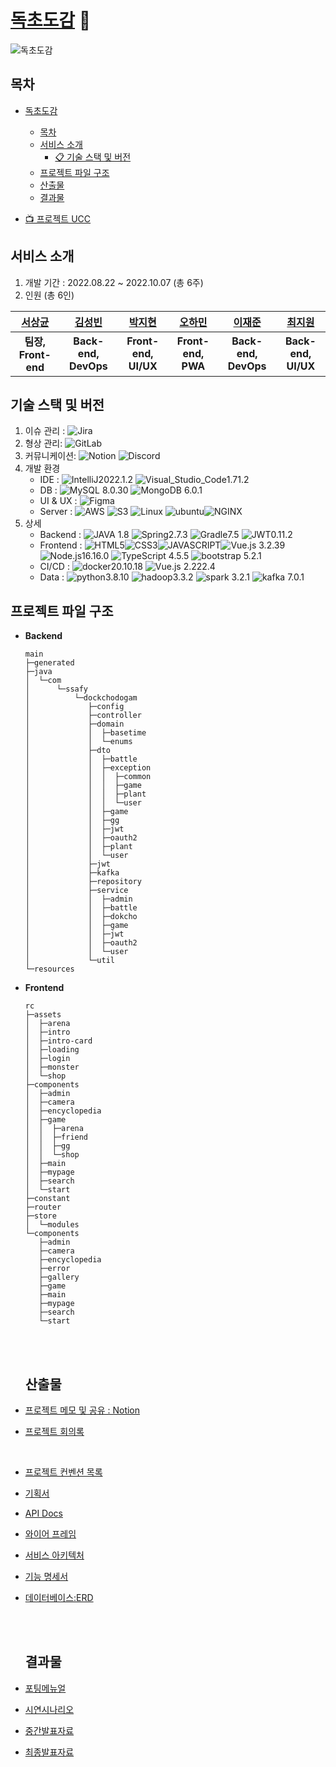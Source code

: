 # [독초도감](https://j7e201.p.ssafy.io/ "독초도감 바로가기!") 🌷

![독초도감](./README.assets/독초도감.png)


## 목차

- [독초도감](#독초도감)
  
  - [목차](#목차)
  - [서비스 소개](#서비스-소개)
    - [📋 기술 스택 및 버전](#기술-스택-및-버전)
  - [프로젝트 파일 구조](#프로젝트-파일-구조)
  - [산출물](#산출물)
  - [결과물](#결과물)

- [📺 프로젝트 UCC](https://www.youtube.com/watch?v=-kDqJq-I1tY)

## 서비스 소개

1. 개발 기간 : 2022.08.22 ~ 2022.10.07 (총 6주)
2. 인원 (총 6인)

| [서상균](https://github.com/seosanggyun) | [김성빈](https://github.com/ksb0903) | [박지현](https://github.com/petteloiv) | [오하민](https://github.com/ohhamin) | [이재준]( https://github.com/jayl2sw) | [최지원](https://github.com/CHOIJXWXN) |
| :--------------------------------------: | :----------------------------------: | :------------------------------------: | :----------------------------------: | :-----------------------------------: | :------------------------------------: |
|           **팀장, Front-end**            |         **Back-end, DevOps**         |          **Front-end, UI/UX**          |          **Front-end, PWA**          |         **Back-end, DevOps**          |          **Back-end, UI/UX**           |



## 기술 스택 및 버전

1. 이슈 관리 : ![Jira](https://img.shields.io/badge/jira-%230A0FFF.svg?style=for-the-badge&logo=jira&logoColor=white)
2. 형상 관리: ![GitLab](https://img.shields.io/badge/gitlab-%23181717.svg?style=for-the-badge&logo=gitlab&logoColor=white)
3. 커뮤니케이션: ![Notion](https://img.shields.io/badge/Notion-%23000000.svg?style=for-the-badge&logo=notion&logoColor=white) ![Discord](https://img.shields.io/badge/discord-5865F2.svg?style=for-the-badge&logo=discord&logoColor=white) 
4. 개발 환경 
   - IDE : ![IntelliJ](https://img.shields.io/badge/IntelliJIDEA-000000.svg?style=for-the-badge&logo=intellij-idea&logoColor=white)2022.1.2 ![Visual_Studio_Code](https://img.shields.io/badge/Visual%20Studio%20Code-0078d7.svg?style=for-the-badge&logo=visual-studio-code&logoColor=white)1.71.2
   - DB : ![MySQL](https://img.shields.io/badge/MySQL-003545?style=for-the-badge&logo=mysql&logoColor=white) 8.0.30 ![MongoDB](https://img.shields.io/badge/MongoDB-47A248?style=for-the-badge&logo=mongodb&logoColor=white) 6.0.1 
   - UI & UX : ![Figma](https://img.shields.io/badge/Figma-F24E1E?style=for-the-badge&logo=figma&logoColor=white) 
   - Server : ![AWS](https://img.shields.io/badge/AWS-FF9900?style=for-the-badge&logo=amazonaws&logoColor=white) ![S3](https://img.shields.io/badge/S3-569A31?style=for-the-badge&logo=amazons3&logoColor=white) ![Linux](https://img.shields.io/badge/Linux-FCC624?style=for-the-badge&logo=linux&logoColor=white) ![ubuntu](https://img.shields.io/badge/Ubuntu-E95420?style=for-the-badge&logo=ubuntu&logoColor=white)![NGINX](https://img.shields.io/badge/nginx-009639?style=for-the-badge&logo=nginx&logoColor=white)
5. 상세
   - Backend : ![JAVA](https://img.shields.io/badge/JAVA-FF0000?style=for-the-badge&logoColor=white) 1.8 ![Spring](https://img.shields.io/badge/Spring-boot-6DB33F?style=for-the-badge&logo=springboot&logoColor=white)2.7.3 ![Gradle](https://img.shields.io/badge/Gradle-02303A?style=for-the-badge&logo=gradle&logoColor=white)7.5 ![JWT](https://img.shields.io/badge/JWT-000000?style=for-the-badge&logo=jsonwebtokens&logoColor=white)0.11.2
   - Frontend : ![HTML5](https://img.shields.io/badge/HTML5-E34F26?style=for-the-badge&logo=html5&logoColor=white)![CSS3](https://img.shields.io/badge/css3-1572B6?style=for-the-badge&logo=css3&logoColor=white)![JAVASCRIPT](https://img.shields.io/badge/javascript-F7DF1E?style=for-the-badge&logo=javascript&logoColor=white)![Vue.js](https://img.shields.io/badge/vue.js-4FC08D?style=for-the-badge&logo=vue.js&logoColor=white) 3.2.39 ![Node.js](https://img.shields.io/badge/Node.js-339933?style=for-the-badge&logo=node.js&logoColor=white)16.16.0 ![TypeScript](https://img.shields.io/badge/TypeScript-3178C6?style=for-the-badge&logo=type&logoColor=white) 4.5.5 ![bootstrap](https://img.shields.io/badge/BootStrap-7952B3?style=for-the-badge&logo=bootstrap&logoColor=white) 5.2.1
   - CI/CD : ![docker](https://img.shields.io/badge/docker-2496ED?style=for-the-badge&logo=docker&logoColor=white)20.10.18 ![Vue.js](https://img.shields.io/badge/jenkins-D24939?style=for-the-badge&logo=jenkins&logoColor=white) 2.222.4
   - Data : ![python](https://img.shields.io/badge/python-3776AB?style=for-the-badge&logo=python&logoColor=white)3.8.10 ![hadoop](https://img.shields.io/badge/hadoop-66CCFF?style=for-the-badge&logo=apachehadoop&logoColor=white)3.3.2 ![spark](https://img.shields.io/badge/spark-E25A1C?style=for-the-badge&logo=apachespark&logoColor=white) 3.2.1 ![kafka](https://img.shields.io/badge/kafka-231F20?style=for-the-badge&logo=apachekafka&logoColor=white) 7.0.1  

## 프로젝트 파일 구조

- **Backend**
  
  ```
  main
  ├─generated
  ├─java
  │  └─com
  │      └─ssafy
  │          └─dockchodogam
  │             ├─config
  │             ├─controller
  │             ├─domain
  │             │  ├─basetime
  │             │  └─enums
  │             ├─dto
  │             │  ├─battle
  │             │  ├─exception
  │             │  │  ├─common
  │             │  │  ├─game
  │             │  │  ├─plant
  │             │  │  └─user
  │             │  ├─game
  │             │  ├─gg
  │             │  ├─jwt
  │             │  ├─oauth2
  │             │  ├─plant
  │             │  └─user
  │             ├─jwt
  │             ├─kafka
  │             ├─repository
  │             ├─service
  │             │  ├─admin
  │             │  ├─battle
  │             │  ├─dokcho
  │             │  ├─game
  │             │  ├─jwt
  │             │  ├─oauth2
  │             │  └─user
  │             └─util
  └─resources
  ```

- **Frontend** 
  
  ```
  rc
  ├─assets
  │  ├─arena
  │  ├─intro
  │  ├─intro-card
  │  ├─loading
  │  ├─login
  │  ├─monster
  │  └─shop
  ├─components
  │  ├─admin
  │  ├─camera
  │  ├─encyclopedia
  │  ├─game
  │  │  ├─arena
  │  │  ├─friend
  │  │  ├─gg
  │  │  └─shop
  │  ├─main
  │  ├─mypage
  │  ├─search
  │  └─start
  ├─constant
  ├─router
  ├─store
  │  └─modules
  └─components
     ├─admin
     ├─camera
     ├─encyclopedia
     ├─error
     ├─gallery
     ├─game
     ├─main
     ├─mypage
     ├─search
     └─start
  
  ```
  
  <br><br>
  
  ## 산출물

- [프로젝트 메모 및 공유 : Notion](https://www.notion.so/dokcho/bee30bec2cdb4479a7db031c9d7806e8)

- [프로젝트 회의록](https://www.notion.so/dokcho/84b2d7b282774267a12c866524a1f481?v=2456f84e544d459eb873931dd94d261b)
  
  <br>

- [프로젝트 컨벤션 목록](https://www.notion.so/dokcho/73506d36df0844f2b1e13e61a4a2aae3)

- [기획서](https://www.notion.so/dokcho/92608bad2eaf4831b3c893ff731baa22)

- [API Docs](https://www.notion.so/dokcho/API-Docs-8c38c792438a439f88a7dafdbf77a25f)

- [와이어 프레임](./docs/와이어프레임.md) 

- [서비스 아키텍처](./docs/아키텍처.md) 

- [기능 명세서](https://www.notion.so/dokcho/2dbd554834c545e889120713203f4a82?v=af668f3232374e4f9cff18c42b2bde56)

- [데이터베이스:ERD](./docs/ERD.md) 
  
  <br><br>
  
  ## 결과물 

- [포팅메뉴얼](./exec/porting_manual.md)

- [시연시나리오](./exec/[시연시나리오]특화_PJT_부울경_2반_E201.pdf)

- [중간발표자료](./pt/[중간발표]특화_PJT_부울경_2반_E201.pdf)

- [최종발표자료](./pt/[최종발표]특화_PJT_부울경_2반_E201.pdf)
